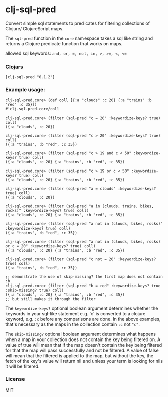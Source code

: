 # clj-sql-pred
Convert simple sql statements to predicates for filtering collections of Clojure/ ClojureScript maps.

The `sql-pred` function in the `core` namespace takes a sql like string and returns a Clojure predicate function that works on maps.

allowed sql keywords: `and, or, =, not, in, >, >=, <, <=`

### Clojars

    [clj-sql-pred "0.1.2"]


### Example usage:

    clj-sql-pred.core> (def coll [{:a "clouds" :c 20} {:a "trains" :b "red" :c 35}])
    #'clj-sql-pred.core/coll
    
    clj-sql-pred.core> (filter (sql-pred "c = 20" :keywordize-keys? true) coll)
    ({:a "clouds", :c 20})
    
    clj-sql-pred.core> (filter (sql-pred "c > 20" :keywordize-keys? true) coll)
    ({:a "trains", :b "red", :c 35})
    
    clj-sql-pred.core> (filter (sql-pred "c > 19 and c < 50" :keywordize-keys? true) coll)
    ({:a "clouds", :c 20} {:a "trains", :b "red", :c 35})
    
    clj-sql-pred.core> (filter (sql-pred "c > 19 or c < 50" :keywordize-keys? true) coll)
    ({:a "clouds", :c 20} {:a "trains", :b "red", :c 35})
    
    clj-sql-pred.core> (filter (sql-pred "a = clouds" :keywordize-keys? true) coll)
    ({:a "clouds", :c 20})
    
    clj-sql-pred.core> (filter (sql-pred "a in (clouds, trains, bikes, rocks)" :keywordize-keys? true) coll)
    ({:a "clouds", :c 20} {:a "trains", :b "red", :c 35})
    
    clj-sql-pred.core> (filter (sql-pred "a not in (clouds, bikes, rocks)" :keywordize-keys? true) coll)
    ({:a "trains", :b "red", :c 35})
    
    clj-sql-pred.core> (filter (sql-pred "a not in (clouds, bikes, rocks) or c = 20" :keywordize-keys? true) coll)
    ({:a "clouds", :c 20} {:a "trains", :b "red", :c 35})
    
    clj-sql-pred.core> (filter (sql-pred "c not = 20" :keywordize-keys? true) coll)
    ({:a "trains", :b "red", :c 35})
    
    ;; demonstrate the use of skip-missing? the first map does not contain :b
    clj-sql-pred.core> (filter (sql-pred "b = red" :keywordize-keys? true :skip-missing? true) coll)
    ({:a "clouds", :c 20} {:a "trains", :b "red", :c 35})
    ;; but still makes it through the filter

The `keywordize-keys?` optional boolean argument determines whether the keywords in your sql-like statement e.g. 'c' is converted to a clojure keyword, e.g. `:c` before any comparisons are done. In the above examples, that's necessary as the maps in the collection contain `:c` not `"c"`.

The `skip-missing?` optional boolean argument determines what happens when a map in your collection does not contain the key being filtered on. A value of true will mean that if the map doesn't contain the key being filtered for that the map will pass successfully and not be filtered. A value of false will mean that the filtered is applied to the map, but without the key, the fetch of the key's value will return nil and unless your term is looking for nils it will be filtered.

### License

MIT
